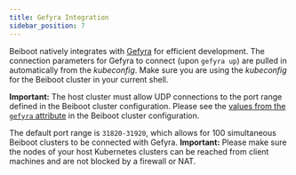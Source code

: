 ```yaml
---
title: Gefyra Integration
sidebar_position: 7
---
```

Beiboot natively integrates with [Gefyra](https://gefyra.dev) for efficient development. The connection parameters
for Gefyra to connect (upon `gefyra up`) are pulled in automatically from the _kubeconfig_. Make sure you are using
the _kubeconfig_ for the Beiboot cluster in your current shell.

**Important:** The host cluster must allow UDP connections to the port range defined in the Beiboot cluster configuration.
Please see the [values from the `gefyra` attribute](/configuration/#beiboot-cluster-configuration) in the Beiboot 
cluster configuration.

The default port range is `31820-31920`, which allows for 100 simultaneous Beiboot clusters to be connected with Gefyra.
**Important:** Please make sure the nodes of your host Kubernetes clusters can be reached from client machines and are not
blocked by a firewall or NAT.

